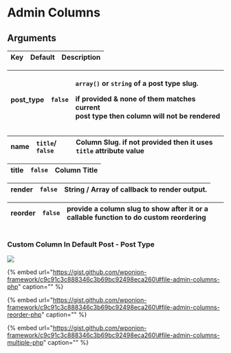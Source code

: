 # Admin Columns

## Arguments

| Key | Default | Description |
| :--- | :--- | :--- |


<table>
  <thead>
    <tr>
      <th style="text-align:left"><b>post_type</b>
      </th>
      <th style="text-align:left"><code>false</code>
      </th>
      <th style="text-align:left">
        <p><code>array()</code> or <code>string</code> of a post type slug.</p>
        <p>if provided &amp; none of them matches current
          <br />post type then column will not be rendered</p>
      </th>
    </tr>
  </thead>
  <tbody></tbody>
</table>

| **name** | `title`/ `false` | Column Slug. if not provided then it uses `title` attribute value |
| :--- | :--- | :--- |


| **title** | `false` | Column Title |
| :--- | :--- | :--- |


| **render** | `false` | String / Array of callback to render output. |
| :--- | :--- | :--- |


| **reorder** | `false` | provide a column slug to show after it or a callable function to do custom reordering |
| :--- | :--- | :--- |


|  |  |  |
| :--- | :--- | :--- |


### Custom Column In Default Post - Post Type

![](https://vsp.ams3.cdn.digitaloceanspaces.com/sshots/i/2019/Jan/17/1547705103-165.jpg)

{% embed url="https://gist.github.com/wponion-framework/c9c91c3c888346c3b69bc92498eca260\#file-admin-columns-php" caption="" %}

{% embed url="https://gist.github.com/wponion-framework/c9c91c3c888346c3b69bc92498eca260\#file-admin-columns-reorder-php" caption="" %}

{% embed url="https://gist.github.com/wponion-framework/c9c91c3c888346c3b69bc92498eca260\#file-admin-columns-multiple-php" caption="" %}

